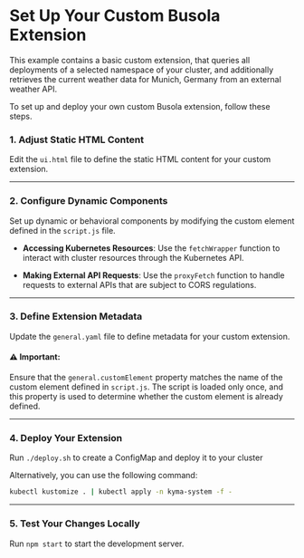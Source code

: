 # Set Up Your Custom Busola Extension

This example contains a basic custom extension, that queries all deployments of a selected namespace of your cluster, and additionally retrieves the current weather data for Munich, Germany from an external weather API.

To set up and deploy your own custom Busola extension, follow these steps.

### 1. Adjust Static HTML Content

Edit the `ui.html` file to define the static HTML content for your custom extension.

---

### 2. Configure Dynamic Components

Set up dynamic or behavioral components by modifying the custom element defined in the `script.js` file.

- **Accessing Kubernetes Resources**: Use the `fetchWrapper` function to interact with cluster resources through the Kubernetes API.

- **Making External API Requests**: Use the `proxyFetch` function to handle requests to external APIs that are subject to CORS regulations.

---

### 3. Define Extension Metadata

Update the `general.yaml` file to define metadata for your custom extension.

#### ⚠️ Important:

Ensure that the `general.customElement` property matches the name of the custom element defined in `script.js`. The script is loaded only once, and this property is used to determine whether the custom element is already defined.

---

### 4. Deploy Your Extension

Run `./deploy.sh` to create a ConfigMap and deploy it to your cluster

Alternatively, you can use the following command:

```bash
kubectl kustomize . | kubectl apply -n kyma-system -f -
```

---

### 5. Test Your Changes Locally

Run `npm start` to start the development server.
